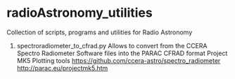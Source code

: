 # radioAstronomy_utilities
Collection of scripts, programs and utilities for Radio Astronomy


1) spectroradiometer_to_cfrad.py
   Allows to convert from the CCERA Spectro Radiometer Software files into the PARAC CFRAD format Project MK5 Plotting tools
   https://github.com/ccera-astro/spectro_radiometer
   http://parac.eu/projectmk5.htm
